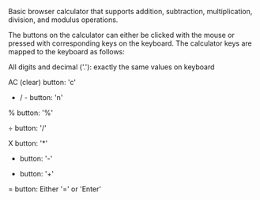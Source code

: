 Basic browser calculator that supports addition, subtraction, multiplication, division, and modulus operations.

The buttons on the calculator can either be clicked with the mouse or pressed with corresponding keys on the keyboard. The calculator keys are mapped to the keyboard as follows:

All digits and decimal ('.'): exactly the same values on keyboard

AC (clear) button: 	'c'

+ / - button:		'n'

% button:		'%'

÷  button:		'/'

X button:		'*'

- button: 		'-'

+ button:		'+'

= button:		Either '=' or 'Enter' 
